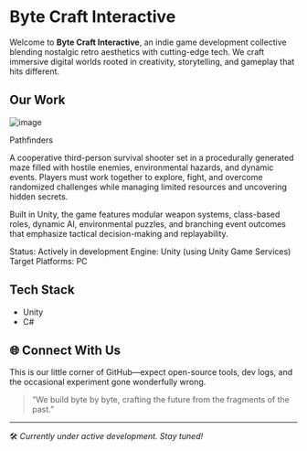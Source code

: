 # Byte Craft Interactive

Welcome to **Byte Craft Interactive**, an indie game development collective blending nostalgic retro aesthetics with cutting-edge tech. We craft immersive digital worlds rooted in creativity, storytelling, and gameplay that hits different.

## Our Work

![image](https://github.com/user-attachments/assets/3f521ef0-5b0e-4add-91ed-0e496b61ebde)

Pathfinders

A cooperative third-person survival shooter set in a procedurally generated maze filled with hostile enemies, environmental hazards, and dynamic events. Players must work together to explore, fight, and overcome randomized challenges while managing limited resources and uncovering hidden secrets.

Built in Unity, the game features modular weapon systems, class-based roles, dynamic AI, environmental puzzles, and branching event outcomes that emphasize tactical decision-making and replayability.

Status: Actively in development
Engine: Unity (using Unity Game Services)
Target Platforms: PC

## Tech Stack
- Unity
- C#

## 🌐 Connect With Us
This is our little corner of GitHub—expect open-source tools, dev logs, and the occasional experiment gone wonderfully wrong.

> “We build byte by byte, crafting the future from the fragments of the past.”

---

🛠️ *Currently under active development. Stay tuned!*

